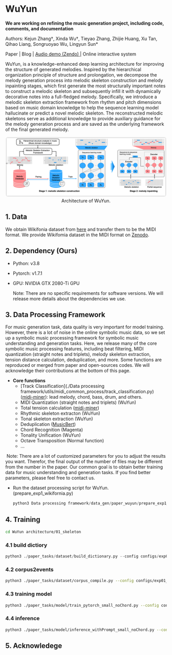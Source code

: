 

# WuYun

**We are working on refining the music generation project, including code, comments, and documentation**

Authors: Kejun Zhang†, Xinda Wu†, Tieyao Zhang, Zhijie Huang, Xu Tan, Qihao Liang, Songruoyao Wu, Lingyun Sun*

Paper | Blog | [Audio demo (Zendo) ](https://doi.org/10.5281/zenodo.7480956) | Online interactive system

WuYun, is  a knowledge-enhanced deep learning architecture for improving the structure of generated melodies. Inspired by the hierarchical organization principle of structure and prolongation, we decompose the melody generation process into melodic skeleton construction and melody inpainting stages, which first generate the most structurally important notes to construct a melodic skeleton and subsequently infill it with dynamically decorative notes into a full-fledged melody. Specifically, we introduce a melodic skeleton extraction framework from rhythm and pitch dimensions based on music domain knowledge to help the sequence learning model hallucinate or predict a novel melodic skeleton. The reconstructed melodic skeletons serve as additional knowledge to provide auxiliary guidance for the melody generation process and are saved as the underlying framework of the final generated melody.

<p align="center"><img src="./img/wuyun_architecture.png" width="800"><br/>Architecture of WuYun. </p>



## 1. Data

We obtain Wikifonia dataset from [here](http://www.synthzone.com/files/Wikifonia/Wikifonia.zip) and transfer them to be the MIDI format. We provide Wikifomia dataset in the MIDI format on [Zenodo](https://doi.org/10.5281/zenodo.7480956).



## 2. Dependency (Ours)

- Python: v3.8

- Pytorch: v1.7.1

- GPU: NVIDIA GTX 2080-Ti GPU 

  Note: There are no specific requirements for software versions. We will release more details about the dependencies we use.



## 3. Data Processing Framework

For music generation task, data quality is very important for model training. However, there is a lot of noise in the online symbolic music data, so we set up a symbolic music processing framework for symbolic music understanding and generation tasks. Here, we release many of the core symbolic music processing features, including beat filtering, MIDI quantization (straight notes and triplets), melody skeleton extraction, tension distance calculation, deduplication, and more. Some functions are reproduced or merged from paper and open-sources codes. We will acknowledge their contributions at the bottom of this page.

- **Core functions**
  - [Track Classification](./Data processing framework/utils/midi_common_process/track_classification.py) ([midi-miner](https://github.com/ruiguo-bio/midi-miner)): lead melody, chord, bass, drum, and others.
  - MIDI Quantization (straight notes and triplets) (WuYun)
  - Total tension calculation ([midi-miner](https://github.com/ruiguo-bio/midi-miner))
  - Rhythmic skeleton extracton  (WuYun)
  - Tonal skeleton extraction  (WuYun)
  - Deduplication ([MusicBert](https://github.com/microsoft/muzic))
  - Chord Recognition (Magenta)
  - Tonality Unification (WuYun)
  - Octave Transposition (Normal function)
  - ...

​	Note: There are a lot of customized parameters for you to adjust the results you want. Therefor, the final output of the number of files may be different from the number in the paper. Our common goal is to obtain better training data for music understanding and generation tasks. If you find better parameters, please feel free to contact us.

- Run the dataset processing script for WuYun. (prepare_exp1_wikifornia.py)

  ```python
  python3 Data processing framework/data_gen/paper_wuyun/prepare_exp1_wikifornia.py
  ```



## 4. Training

```bash
cd WuYun architecture/01_skeleton
```

### 4.1 build dictiory

```python
python3 ./paper_tasks/dataset/build_dictionary.py --config configs/exp01_melodyGenratorModule_zhpop.yaml
```

### 4.2 corpus2events

```bash
python3 ./paper_tasks/dataset/corpus_compile.py --config configs/exp01_melodyGenratorModule_zhpop.yaml
```

### 4.3 training model

```bash
python3 ./paper_tasks/model/train_pytorch_small_noChord.py --config configs/exp01_melodyGenratorModule_zhpop.yaml

```

### 4.4 inference

```bash
python3 ./paper_tasks/model/inference_withPrompt_small_noChord.py --config configs/exp01_melodyGenratorModule_zhpop.yaml
```



## 5. Acknowledege

